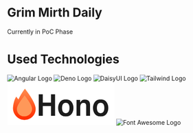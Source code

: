﻿# Grim Mirth Daily

Currently in PoC Phase

# Used Technologies

<span>
  <img src="https://miro.medium.com/v2/1*Klh1l7wkoG6PDPb9A5oCHQ.png" alt="Angular Logo" height="100" width="100">
  <img src="https://denolib.github.io/high-res-deno-logo/deno_hr_circle.png" alt="Deno Logo" height="100" width="100">
  <img src="https://daisyui.com/images/daisyui-logo/daisyui-logomark-1024-1024.png" alt="DaisyUI Logo" height="100" width="100">
  <img src="https://upload.wikimedia.org/wikipedia/commons/d/d5/Tailwind_CSS_Logo.svg" alt="Tailwind Logo" height="100" width="100">
  <img src="https://raw.githubusercontent.com/honojs/hono/main/docs/images/hono-title.png" alt="Hono Logo" height="100" width="250">
  <img src="https://appmarket.unbounce.com/uploads/application/logos/phpy6zmkz-62e0093d9c997.svg" alt="Font Awesome Logo" height="90" width="90">
</span>

